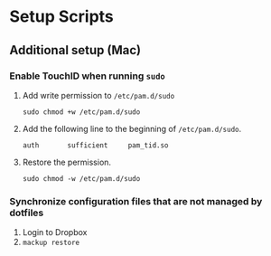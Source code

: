 # Setup Scripts

## Additional setup (Mac)

### Enable TouchID when running `sudo`
1. Add write permission to `/etc/pam.d/sudo`
    ```shell
    sudo chmod +w /etc/pam.d/sudo
    ```
2. Add the following line to the beginning of `/etc/pam.d/sudo`.
    ```text
    auth       sufficient     pam_tid.so
    ```
3. Restore the permission.
    ```text
    sudo chmod -w /etc/pam.d/sudo
    ```

### Synchronize configuration files that are not managed by dotfiles

1. Login to Dropbox
2. `mackup restore`
